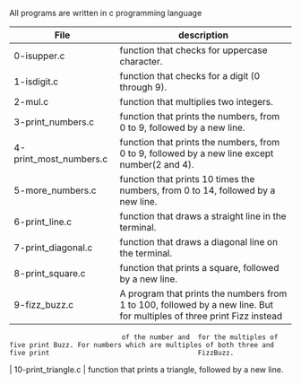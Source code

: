 All programs are written in c programming language

|  File                   |         description   |
|  ---------------------- | --------------------- |
|  0-isupper.c            |     function that checks for uppercase character.
|  1-isdigit.c            |     function that checks for a digit (0 through 9).
|  2-mul.c                |     function that multiplies two integers.
|  3-print_numbers.c      |     function that prints the numbers, from 0 to 9, followed by a new line.
|  4-print_most_numbers.c |     function that prints the numbers, from 0 to 9, followed by a new line except number(2 and 4).
|  5-more_numbers.c       |     function that prints 10 times the numbers, from 0 to 14, followed by a new line. 
|  6-print_line.c         |     function that draws a straight line in the terminal.
|  7-print_diagonal.c     |     function that draws a diagonal line on the terminal. 
|  8-print_square.c       |     function that prints a square, followed by a new line.
|  9-fizz_buzz.c          |     A program that prints the numbers from 1 to 100, followed by a new line. But for multiples of three print Fizz instead
                                of the number and  for the multiples of five print Buzz. For numbers which are multiples of both three and five print                                     FizzBuzz.
|  10-print_triangle.c    |     function that prints a triangle, followed by a new line.
